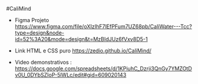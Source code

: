 #CaliMind

- Figma Projeto https://www.figma.com/file/oXIzIhF7lEfPFum7UZ68pb/CaliWater---Tcc?type=design&node-id=52%3A20&mode=design&t=MzBIdJUz6fVxv8D5-1
- Link HTML e CSS puro https://zedio.github.io/CaliMind/

-  Video demonstrativos : https://docs.google.com/spreadsheets/d/1KPiuhC_Dzrji3QnGy7YMZOtDv0U_0DYbSZIoP-5lWLc/edit#gid=609020143

